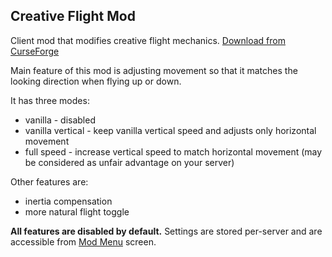 ## Creative Flight Mod

Client mod that modifies creative flight mechanics. [Download from CurseForge](https://www.curseforge.com/minecraft/mc-mods/flight-mod-fabric/files/all)

Main feature of this mod is adjusting movement so that it matches the looking direction when flying up or down.

It has three modes:

- vanilla - disabled
- vanilla vertical - keep vanilla vertical speed and adjusts only horizontal movement
- full speed - increase vertical speed to match horizontal movement (may be considered as unfair advantage on your server)

Other features are:

- inertia compensation
- more natural flight toggle

**All features are disabled by default.** Settings are stored per-server and are accessible from [Mod Menu](https://www.curseforge.com/minecraft/mc-mods/third-person-crosshair-fabric) screen.
